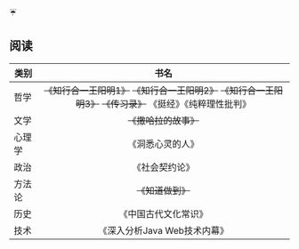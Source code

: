 

:umbrella:

## 阅读

| 类别|书名|
| ----|:----:|
| 哲学|  ~~《知行合一王阳明1》~~  ~~《知行合一王阳明2》~~  ~~《知行合一王阳明3》~~ ~~《传习录》~~  《挺经》《纯粹理性批判》 |
| 文学|  ~~《撒哈拉的故事》~~   	|
| 心理学|《洞悉心灵的人》 |
| 政治|《社会契约论》 |
| 方法论|  ~~《知道做到》~~   |
| 历史|  《中国古代文化常识》   |
| 技术|《深入分析Java  Web技术内幕》 |

